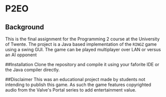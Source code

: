 # P2EO

## Background
This is the final assignment for the Programming 2 course at the University of Twente.
The project is a Java based implementation of the ```RINGZ``` game using a swing GUI.
The game can be played multiplayer over LAN or versus an AI opponent

##Installation
Clone the repository and compile it using your faforite IDE or the Java compiler directly.

##Disclaimer
This was an educational project made by students not intending to publish this game.
As such the game features copyrighted audio from the Valve's Portal series to add entertainment value.
